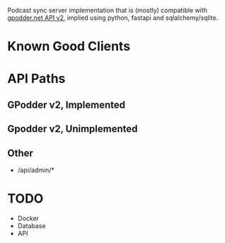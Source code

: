 Podcast sync server implementation that is (mostly) compatible with [gpodder.net API v2](https://gpoddernet.readthedocs.io/en/latest/api/index.html), implied using python, fastapi and sqlalchemy/sqlite.

# Known Good Clients

# API Paths 
## GPodder v2, Implemented

## Gpodder v2, Unimplemented

## Other
- /api/admin/* 

# TODO
- Docker
- Database
- API